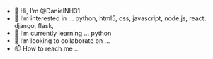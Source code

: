 - 👋 Hi, I’m @DanielNH31
- 👀 I’m interested in ... python, html5, css, javascript, node.js, react, django, flask, 
- 🌱 I’m currently learning ... python
- 💞️ I’m looking to collaborate on ...
- 📫 How to reach me ...

<!---
DanielNH31/DanielNH31 is a ✨ special ✨ repository because its `README.md` (this file) appears on your GitHub profile.
You can click the Preview link to take a look at your changes.
--->
